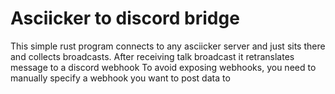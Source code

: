 # Asciicker to discord bridge
This simple rust program connects to any asciicker server and just sits there and collects broadcasts.
After receiving talk broadcast it retranslates message to a discord webhook
To avoid exposing webhooks, you need to manually specify a webhook you want to post data to
